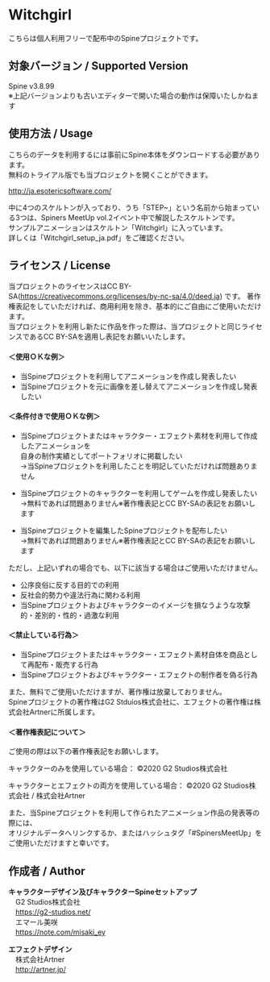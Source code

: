 # Witchgirl

こちらは個人利用フリーで配布中のSpineプロジェクトです。

## 対象バージョン / Supported Version

Spine v3.8.99  
※上記バージョンよりも古いエディターで開いた場合の動作は保障いたしかねます  

## 使用方法 / Usage

こちらのデータを利用するには事前にSpine本体をダウンロードする必要があります。  
無料のトライアル版でも当プロジェクトを開くことができます。  
  
http://ja.esotericsoftware.com/


中に4つのスケルトンが入っており、うち「STEP~」という名前から始まっている3つは、Spiners MeetUp vol.2イベント中で解説したスケルトンです。    
サンプルアニメーションはスケルトン「Witchgirl」に入っています。  
詳しくは「Witchgirl_setup_ja.pdf」をご確認ください。  
  
## ライセンス / License

当プロジェクトのライセンスはCC BY-SA(https://creativecommons.org/licenses/by-nc-sa/4.0/deed.ja) です。
著作権表記をしていただければ、商用利用を除き、基本的にご自由にご使用いただけます。  
当プロジェクトを利用し新たに作品を作った際は、当プロジェクトと同じライセンスであるCC BY-SAを適用し表記をお願いいたします。

#### ＜使用ＯＫな例＞
- 当Spineプロジェクトを利用してアニメーションを作成し発表したい
- 当Spineプロジェクトを元に画像を差し替えてアニメーションを作成し発表したい
  
  
#### ＜条件付きで使用ＯＫな例＞
- 当Spineプロジェクトまたはキャラクター・エフェクト素材を利用して作成したアニメーションを  
 自身の制作実績としてポートフォリオに掲載したい  
 →当Spineプロジェクトを利用したことを明記していただければ問題ありません
  
- 当Spineプロジェクトのキャラクターを利用してゲームを作成し発表したい  
 →無料であれば問題ありません※著作権表記とCC BY-SAの表記をお願いします
 
 - 当Spineプロジェクトを編集したSpineプロジェクトを配布したい  
 →無料であれば問題ありません※著作権表記とCC BY-SAの表記をお願いします
  
ただし、上記いずれの場合でも、以下に該当する場合はご使用いただけません。  
  
- 公序良俗に反する目的での利用
- 反社会的勢力や違法行為に関わる利用
- 当Spineプロジェクトおよびキャラクターのイメージを損なうような攻撃的・差別的・性的・過激な利用

#### ＜禁止している行為＞
- 当Spineプロジェクトまたはキャラクター・エフェクト素材自体を商品として再配布・販売する行為
- 当Spineプロジェクトおよびキャラクター・エフェクトの制作者を偽る行為

また、無料でご使用いただけますが、著作権は放棄しておりません。  
Spineプロジェクトの著作権はG2 Stduios株式会社に、エフェクトの著作権は株式会社Artnerに所属します。  
  
  
#### ＜著作権表記について＞
  
ご使用の際は以下の著作権表記をお願いします。

キャラクターのみを使用している場合：
©2020 G2 Studios株式会社

キャラクターとエフェクトの両方を使用している場合：
©2020 G2 Studios株式会社 / 株式会社Artner

また、当Spineプロジェクトを利用して作られたアニメーション作品の発表等の際には、  
オリジナルデータへリンクするか、またはハッシュタグ「#SpinersMeetUp」をご使用いただけますと幸いです。  
   
  
## 作成者 / Author
  
**キャラクターデザイン及びキャラクターSpineセットアップ**  
　G2 Studios株式会社  
　https://g2-studios.net/  
　エマール美咲  
　https://note.com/misaki_ey  
  
**エフェクトデザイン**  
　株式会社Artner  
　http://artner.jp/

